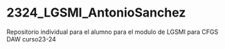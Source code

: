 # 2324_LGSMI_AntonioSanchez
Repositorio individual para el alumno para el modulo de LGSMI para CFGS DAW curso23-24
